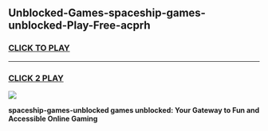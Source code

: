 
## Unblocked-Games-spaceship-games-unblocked-Play-Free-acprh
<h3>
<a href="https://premium76.site?title=spaceship-games-unblocked&ref=18A1">CLICK TO PLAY</a></h3>
<hr>

<h3>
<a href="https://premium76.site?title=spaceship-games-unblocked&ref=18A1">CLICK 2 PLAY</a>
  
</h3>

<a href="https://premium76.site?title=spaceship-games-unblocked&ref=18A1"><img src="https://clearcache.store/games.png"></a>


**spaceship-games-unblocked games unblocked: Your Gateway to Fun and Accessible Online Gaming**
